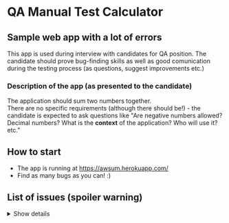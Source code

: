 # QA Manual Test Calculator

## Sample web app with a lot of errors
This app is used during interview with candidates for QA position. The candidate should prove bug-finding skills as well as good comunication during the testing process (as questions, suggest improvements etc.)

### Description of the app (as presented to the candidate)
The application should sum two numbers together.  
There are no specific requirements (although there should be!) - the candidate is expected to ask questions like "Are negative numbers allowed? Decimal numbers? What is the **context** of the application? Who will use it? etc."

## How to start
* The app is running at https://awsum.herokuapp.com/
* Find as many bugs as you can! :)

## List of issues (spoiler warning)

<details>
  <summary>
    Show details
  </summary>

  ### The sum functionality
  * If the numbers are equal, the result is the same number
  * If the sum > 1000, it will become 1000
  * If one of the mubers is not a number, it will display "General error" (bad error handling, booo)
  * Space in second input field causes "Uncaught exception"
  
  ### Input fields
  * First input can accept only **positive** integers (no decimal point, no negative numbers)
  * First input is limited to 5 numbers
  * Second input can accept anything (text, special characters)
  * First input has 'autocomplete' dropdown list, the second one does not
  * There is a typo in the "Secnod" input field placeholder
  * Pressing enter in the second input field clears the form instead of submitting it. It is evil
  
  ### Buttons
  * "Clear" button is bigger and green. Should not be the "Sum" button more important and have "positive" color? Hm?
  * The "Sum" button remains 'clicked' (until "Clear" is pressed)
  * "Clear" button does not have 'clicked' effect
  * "Clear" button does not clear the result
  
  ### UX
  * The app is ugly as hell
  * The "Ready to SUM" text is written in red (same as error messages that appear in its place)
  * Why the result field is an input field? You should not actually write anything into it?
  * Tab order is wrong
  * The image is a pony, but it is called "everybody-loves-unicorns.png" :)

  ### The app
  * It writes message to the console that should not probably be there :)
  * It does not have favicon file
  * It contains secret code in the page source
  * It takes long for the result to show up
  * There are tow elements with the same 'id' attribute
  * Mixed english and czech names of elements

</details>
